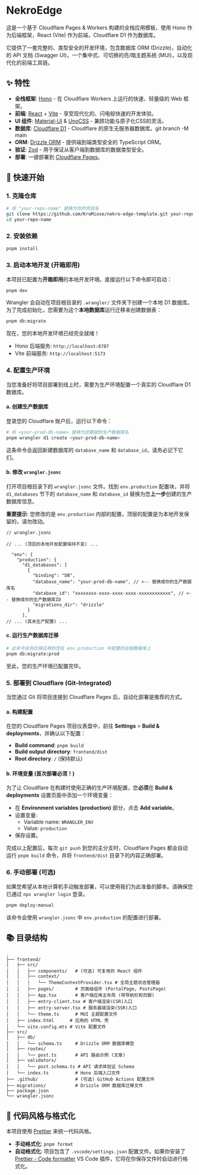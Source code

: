 # NekroEdge

这是一个基于 Cloudflare Pages & Workers 构建的全栈应用模板，使用 Hono 作为后端框架，React (Vite) 作为前端，Cloudflare D1 作为数据库。

它提供了一套完整的、类型安全的开发环境，包含数据库 ORM (Drizzle)，自动化的 API 文档 (Swagger UI)，一个集中式、可切换的亮/暗主题系统 (MUI)，以及现代化的前端工具链。

## ✨ 特性

- **全栈框架**: [Hono](https://hono.dev/) - 在 Cloudflare Workers 上运行的快速、轻量级的 Web 框架。
- **前端**: [React](https://react.dev/) + [Vite](https://vitejs.dev/) - 享受现代化的、闪电般快速的开发体验。
- **UI 组件**: [Material-UI](https://mui.com/) & [UnoCSS](https://unocss.dev/) - 兼顾功能与原子化CSS的灵活。
- **数据库**: [Cloudflare D1](https://developers.cloudflare.com/d1/) - Cloudflare 的原生无服务器数据库。git branch -M main
- **ORM**: [Drizzle ORM](https://orm.drizzle.team/) - 提供端到端类型安全的 TypeScript ORM。
- **验证**: [Zod](https://zod.dev/) - 用于保证从客户端到数据库的数据类型安全。
- **部署**: 一键部署到 [Cloudflare Pages](https://pages.cloudflare.com/)。

## 🚀 快速开始

### 1. 克隆仓库

```bash
# 将 "your-repo-name" 替换为你的项目名
git clone https://github.com/KroMiose/nekro-edge-template.git your-repo-name
cd your-repo-name
```

### 2. 安装依赖

```bash
pnpm install
```

### 3. 启动本地开发 (开箱即用)

本项目已配置为**开箱即用**的本地开发环境。直接运行以下命令即可启动：

```bash
pnpm dev
```

Wrangler 会自动在项目根目录的 `.wrangler/` 文件夹下创建一个本地 D1 数据库。为了完成初始化，您需要为这个**本地数据库**运行迁移来创建数据表：

```bash
pnpm db:migrate
```

现在，您的本地开发环境已经完全就绪！

- Hono 后端服务: `http://localhost:8787`
- Vite 前端服务: `http://localhost:5173`

### 4. 配置生产环境

当您准备好将项目部署到线上时，需要为生产环境配置一个真实的 Cloudflare D1 数据库。

#### a. 创建生产数据库

登录您的 Cloudflare 账户后，运行以下命令：

```bash
# 将 <your-prod-db-name> 替换为您期望的生产数据库名
pnpm wrangler d1 create <your-prod-db-name>
```

这条命令会返回新建数据库的 `database_name` 和 `database_id`，请务必记下它们。

#### b. 修改 `wrangler.jsonc`

打开项目根目录下的 `wrangler.jsonc` 文件。找到 `env.production` 配置块，并将 `d1_databases` 节下的 `database_name` 和 `database_id` 替换为您**上一步**创建的生产数据库信息。

**重要提示**: 您修改的是 `env.production` 内部的配置，顶层的配置是为本地开发保留的，请勿改动。

```jsonc
// wrangler.jsonc

// ... (顶层的本地开发配置保持不变) ...

  "env": {
    "production": {
      "d1_databases": [
        {
          "binding": "DB",
          "database_name": "your-prod-db-name", // <-- 替换成你的生产数据库名
          "database_id": "xxxxxxxx-xxxx-xxxx-xxxx-xxxxxxxxxxxx", // <-- 替换成你的生产数据库ID
          "migrations_dir": "drizzle"
        }
      ],
// ... (其余生产配置) ...
```

#### c. 运行生产数据库迁移

```bash
# 此命令会将迁移应用到您在 env.production 中配置的远程数据库上
pnpm db:migrate:prod
```

至此，您的生产环境已配置完毕。

### 5. 部署到 Cloudflare (Git-Integrated)

当您通过 Git 将项目连接到 Cloudflare Pages 后，自动化部署是推荐的方式。

#### a. 构建配置

在您的 Cloudflare Pages 项目仪表盘中，前往 **Settings** > **Build & deployments**，并确认以下配置：

- **Build command**: `pnpm build`
- **Build output directory**: `frontend/dist`
- **Root directory**: `/` (保持默认)

#### b. 环境变量 (首次部署必须！)

为了让 Cloudflare 在构建时使用正确的生产环境配置，您**必须**在 **Build & deployments** 设置页面中添加一个环境变量：

- 在 **Environment variables (production)** 部分，点击 **Add variable**。
- 设置变量:
  - Variable name: `WRANGLER_ENV`
  - Value: `production`
- 保存设置。

完成以上配置后，每次 `git push` 到您的主分支时，Cloudflare Pages 都会自动运行 `pnpm build` 命令，并将 `frontend/dist` 目录下的内容正确部署。

### 6. 手动部署 (可选)

如果您希望从本地计算机手动触发部署，可以使用我们为此准备的脚本。请确保您已通过 `npx wrangler login` 登录。

```bash
pnpm deploy:manual
```

该命令会使用 `wrangler.jsonc` 中 `env.production` 的配置进行部署。

## 📚 目录结构

```
.
├── frontend/
│   ├── src/
│   │   ├── components/   # (可选) 可复用的 React 组件
│   │   ├── context/
│   │   │   └── ThemeContextProvider.tsx # 全局主题状态管理器
│   │   ├── pages/        # 页面级组件 (PortalPage, PostsPage)
│   │   ├── App.tsx       # 客户端应用主布局 (带导航栏和页脚)
│   │   ├── entry-client.tsx # 客户端渲染(CSR)入口
│   │   ├── entry-server.tsx # 服务器端渲染(SSR)入口
│   │   └── theme.ts      # MUI 主题配置文件
│   ├── index.html      # 应用的 HTML 壳
│   └── vite.config.mts # Vite 配置文件
├── src/
│   ├── db/
│   │   └── schema.ts     # Drizzle ORM 数据库模型
│   ├── routes/
│   │   └── post.ts       # API 路由示例 (文章)
│   ├── validators/
│   │   └── post.schema.ts # API 请求体验证 Schema
│   └── index.ts          # Hono 后端入口文件
├── .github/              # (可选) GitHub Actions 配置文件
├── migrations/           # Drizzle ORM 数据库迁移文件
├── package.json
└── wrangler.jsonc
```

## 💎 代码风格与格式化

本项目使用 [Prettier](https://prettier.io/) 来统一代码风格。

- **手动格式化**: `pnpm format`
- **自动格式化**: 项目包含了 `.vscode/settings.json` 配置文件。如果你安装了 [Prettier - Code formatter](https://marketplace.visualstudio.com/items?itemName=esbenp.prettier-vscode) VS Code 插件，它将在你保存文件时自动进行格式化。
